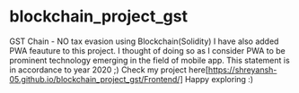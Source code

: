 # blockchain_project_gst
GST Chain - NO tax evasion using Blockchain(Solidity)
I have also added PWA feauture to this project. I thought of doing so as I consider PWA to be prominent technology emerging in the field of mobile app. This statement is in accordance to year 2020 ;)
Check my project here[https://shreyansh-05.github.io/blockchain_project_gst/Frontend/] Happy exploring :)


